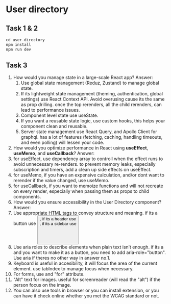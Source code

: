 # User directory

## Task 1 & 2

```js
cd user-directory
npm install
npm run dev
```

## Task 3

1. How would you manage state in a large-scale React app?
   Answer:
   1. Use global state management (Reduz, Zustand) to manage global state.
   2. If its lightweight state management (theming, authentication, global settings) use React Context API. Avoid overusing cause its the same as prop drilling. once the top rerenders, all the child rerenders, can lead to performance issues.
   3. Component level state use useState.
   4. If you want a reusable state logic, use custom hooks, this helps your component clean and reusable.
   5. Server state management use React Query, and Apollo Client for graphql. has a lot of features (fetching, caching, handling timeouts, and even polling) will lessen your code.
2. How would you optimize performance in React using **useEffect**, **useMemo**, and **useCallback**?
   Answer:
3. for useEffect, use dependency array to controll when the effect runs to avoid unnecessary re-renders.
   to prevent memory leaks, especially subscription and timers, add a clean up side effects on useEffect.
4. for useMemo, if you have an expensive calculation, and/or dont want to rerender if the value changed, use useMemo.
5. for useCallback, if you want to memoize functions and will not recreate on every render, especially when passing them as props to child components.
6. How would you ensure accessibility in the User Directory component?
   Answer:
7. Use appropriate HTML tags to convey structure and meaning. if its a button use <button>, if its a header use <header>, if its a sidebar use <aside>
8. Use aria roles to describe elements when plain text isn’t enough. if its a <div> and you want to make it as a button, you need to add aria-role="button". Use aria if theres no other way in answer no.1.
9. Keyboard is useful in accesibility, it will focus the area of the current element. use tabIndex to manage focus when necessary.
10. For forms, use <label> and "for" attribute.
11. "Alt" text for images. useful for screenreader (will read the "alt") if the person focus on the image.
12. You can also use tools in browser or you can install extension, or you can have it check online whether you met the WCAG standard or not.
